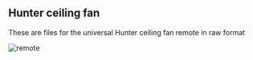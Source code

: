 ## Hunter ceiling fan

These are files for the universal Hunter ceiling fan remote in raw format

![remote](https://i.imgur.com/0G8kCp4.jpg)
